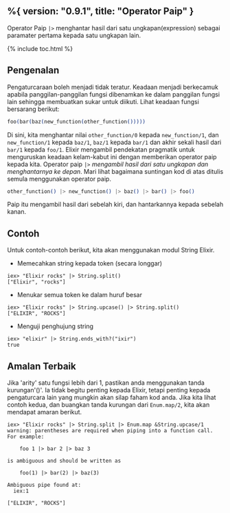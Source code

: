 %{
  version: "0.9.1",
  title: "Operator Paip"
}
---

Operator Paip `|>` menghantar hasil dari satu ungkapan(expression) sebagai paramater pertama kepada satu ungkapan lain.

{% include toc.html %}

## Pengenalan

Pengaturcaraan boleh menjadi tidak teratur.  Keadaan menjadi berkecamuk apabila panggilan-panggilan fungsi dibenamkan ke dalam panggilan fungsi lain sehingga membuatkan sukar untuk diikuti.  Lihat keadaan fungsi bersarang berikut:

```elixir
foo(bar(baz(new_function(other_function()))))
```

Di sini, kita menghantar nilai `other_function/0` kepada `new_function/1`, dan `new_function/1` kepada `baz/1`, `baz/1` kepada `bar/1` dan akhir sekali hasil dari `bar/1` kepada `foo/1`.  Elixir mengambil pendekatan pragmatik untuk menguruskan keadaan kelam-kabut ini dengan memberikan operator paip kepada kita.  Operator paip `|>` *mengambil hasil dari satu ungkapan dan menghantarnya ke depan*.  Mari lihat bagaimana suntingan kod di atas ditulis semula menggunakan operator paip.  

```elixir
other_function() |> new_function() |> baz() |> bar() |> foo()
```

Paip itu mengambil hasil dari sebelah kiri, dan hantarkannya kepada sebelah kanan.

## Contoh

Untuk contoh-contoh berikut, kita akan menggunakan modul String Elixir.

- Memecahkan string kepada token (secara longgar)

```shell
iex> "Elixir rocks" |> String.split()
["Elixir", "rocks"]
```

- Menukar semua token ke dalam huruf besar

```shell
iex> "Elixir rocks" |> String.upcase() |> String.split()
["ELIXIR", "ROCKS"]
```

- Menguji penghujung string

```shell
iex> "elixir" |> String.ends_with?("ixir")
true
```

## Amalan Terbaik

Jika 'arity' satu fungsi lebih dari 1, pastikan anda menggunakan tanda kurungan'()'.  Ia tidak begitu penting kepada Elixir, tetapi penting kepada pengaturcara lain yang mungkin akan silap faham kod anda.  Jika kita lihat contoh kedua, dan buangkan tanda kurungan dari `Enum.map/2`, kita akan mendapat amaran berikut.

```shell
iex> "Elixir rocks" |> String.split |> Enum.map &String.upcase/1
warning: parentheses are required when piping into a function call. For example:

    foo 1 |> bar 2 |> baz 3

is ambiguous and should be written as

    foo(1) |> bar(2) |> baz(3)

Ambiguous pipe found at:
  iex:1

["ELIXIR", "ROCKS"]
```
